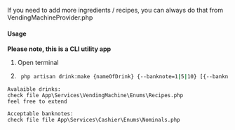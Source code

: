 
If you need to add more ingredients / recipes, you can always do that from
VendingMachineProvider.php
#### Usage
**Please note, this is a CLI utility app**
1. Open terminal
2. ```sh
    php artisan drink:make {nameOfDrink} {--banknote=1|5|10} [{--banknote=1|5|10}... {--currency='US'}]
```
Avalaible drinks:
check file App\Services\VendingMachine\Enums\Recipes.php
feel free to extend

Acceptable banknotes:
check file file App\Services\Cashier\Enums\Nominals.php
